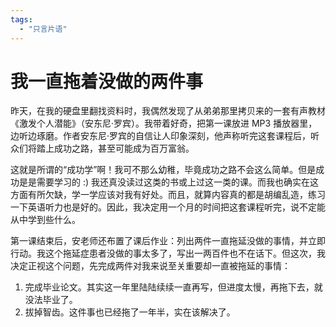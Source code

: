 ```yaml
---
tags: 
  - "只言片语"
---
```


# 我一直拖着没做的两件事

昨天，在我的硬盘里翻找资料时，我偶然发现了从弟弟那里拷贝来的一套有声教材《激发个人潜能》（安东尼·罗宾）。我带着好奇，把第一课放进 MP3 播放器里，边听边琢磨。作者安东尼·罗宾的自信让人印象深刻，他声称听完这套课程后，听众们将踏上成功之路，甚至可能成为百万富翁。

这就是所谓的“成功学”啊！我可不那么幼稚，毕竟成功之路不会这么简单。但是成功是是需要学习的 :) 我还真没读过这类的书或上过这一类的课。而我也确实在这方面有所欠缺，学一学应该对我有好处。而且，就算内容真的都是胡编乱造，练习一下英语听力也是好的。因此，我决定用一个月的时间把这套课程听完，说不定能从中学到些什么。

第一课结束后，安老师还布置了课后作业：列出两件一直拖延没做的事情，并立即行动。我这个拖延症患者没做的事太多了，写出一两百件也不在话下。但这次，我决定正视这个问题，先完成两件对我来说至关重要却一直被拖延的事情：

1. 完成毕业论文。其实这一年里陆陆续续一直再写，但进度太慢，再拖下去，就没法毕业了。
2. 拔掉智齿。这件事也已经拖了一年半，实在该解决了。
